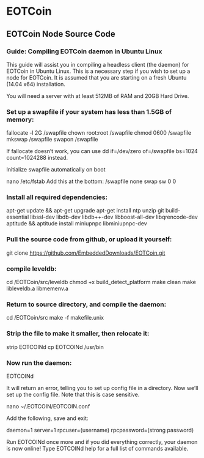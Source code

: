 # EOTCoin
## EOTCoin Node Source Code

### Guide: Compiling EOTCoin daemon in Ubuntu Linux

This guide will assist you in compiling a headless client (the daemon) for EOTCoin in Ubuntu Linux. This is a necessary step if you wish to set up a node for EOTCoin. It is assumed that you are starting on a fresh Ubuntu (14.04 x64) installation.

You will need a server with at least 512MB of RAM and 20GB Hard Drive. 

### Set up a swapfile if your system has less than 1.5GB of memory:

fallocate -l 2G /swapfile
chown root:root /swapfile
chmod 0600 /swapfile
mkswap /swapfile
swapon /swapfile

If fallocate doesn’t work, you can use dd if=/dev/zero of=/swapfile bs=1024 count=1024288 instead.

Initialize swapfile automatically on boot

nano /etc/fstab
Add this at the bottom: /swapfile none swap sw 0 0

### Install all required dependencies:

apt-get update && apt-get upgrade
apt-get install ntp unzip git build-essential libssl-dev libdb-dev libdb++-dev libboost-all-dev libqrencode-dev aptitude && aptitude install miniupnpc libminiupnpc-dev

### Pull the source code from github, or upload it yourself:
git clone https://github.com/EmbeddedDownloads/EOTCoin.git

### compile leveldb:
cd /EOTCoin/src/leveldb
chmod +x build_detect_platform
make clean
make libleveldb.a libmemenv.a

### Return to source directory, and compile the daemon:

cd /EOTCoin/src
make -f makefile.unix

### Strip the file to make it smaller, then relocate it:

strip EOTCOINd
cp EOTCOINd /usr/bin

### Now run the daemon:

EOTCOINd

It will return an error, telling you to set up config file in a directory. Now we’ll set up the config file. Note that this is case sensitive.

nano ~/.EOTCOIN/EOTCOIN.conf

Add the following, save and exit:

daemon=1
server=1
rpcuser=(username)
rpcpassword=(strong password)

Run EOTCOINd once more and if you did everything correctly, your daemon is now online! Type EOTCOINd help for a full list of commands available. 
